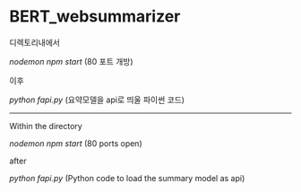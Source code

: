 # BERT_websummarizer      


디렉토리내에서

*nodemon npm start*    (80 포트 개방)

이후

*python fapi.py*    (요약모델을 api로 띄울 파이썬 코드)

---------------------------------------

Within the directory

*nodemon npm start* (80 ports open)

after

*python fapi.py* (Python code to load the summary model as api)
